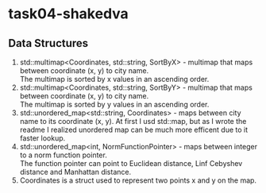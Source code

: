 # task04-shakedva 

## Data Structures

1. std::multimap<Coordinates, std::string, SortByX> -  multimap that maps between coordinate (x, y) to city name.  
The multimap is sorted by x values in an ascending order.
2. std::multimap<Coordinates, std::string, SortByY> - multimap that maps between coordinate (x, y) to city name.  
The multimap is sorted by y values in an ascending order.
3. std::unordered_map<std::string, Coordinates> - maps between city name to its coordinate (x, y).
At first I usd std::map, but as I wrote the readme I realized unordered map can be much more efficent due to it faster lookup.
4. std::unordered_map<int, NormFunctionPointer> - maps between integer to a norm function pointer.  
The function pointer can point to Euclidean distance, Linf Cebyshev distance and Manhattan distance.  
5. Coordinates is a struct used to represent two points x and y on the map.